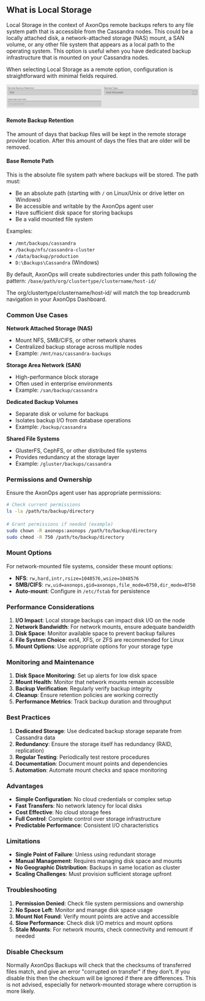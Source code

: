 ## What is Local Storage

Local Storage in the context of AxonOps remote backups refers to any file system path that is accessible from the Cassandra nodes. This could be a locally attached disk, a network-attached storage (NAS) mount, a SAN volume, or any other file system that appears as a local path to the operating system. This option is useful when you have dedicated backup infrastructure that is mounted on your Cassandra nodes.

When selecting Local Storage as a remote option, configuration is straightforward with minimal fields required.

![](./local_filesystem.png)

#### Remote Backup Retention

The amount of days that backup files will be kept in the remote storage provider location. 
After this amount of days the files that are older will be removed.

#### Base Remote Path

This is the absolute file system path where backups will be stored. The path must:
* Be an absolute path (starting with `/` on Linux/Unix or drive letter on Windows)
* Be accessible and writable by the AxonOps agent user
* Have sufficient disk space for storing backups
* Be a valid mounted file system

Examples:
* `/mnt/backups/cassandra`
* `/backup/nfs/cassandra-cluster`
* `/data/backup/production`
* `D:\Backups\Cassandra` (Windows)

By default, AxonOps will create subdirectories under this path following the pattern: `/base/path/org/clustertype/clustername/host-id/`

The org/clustertype/clustername/host-id/ will match the top breadcrumb navigation in your AxonOps Dashboard.

### Common Use Cases

**Network Attached Storage (NAS)**
* Mount NFS, SMB/CIFS, or other network shares
* Centralized backup storage across multiple nodes
* Example: `/mnt/nas/cassandra-backups`

**Storage Area Network (SAN)**
* High-performance block storage
* Often used in enterprise environments
* Example: `/san/backup/cassandra`

**Dedicated Backup Volumes**
* Separate disk or volume for backups
* Isolates backup I/O from database operations
* Example: `/backup/cassandra`

**Shared File Systems**
* GlusterFS, CephFS, or other distributed file systems
* Provides redundancy at the storage layer
* Example: `/gluster/backups/cassandra`

### Permissions and Ownership

Ensure the AxonOps agent user has appropriate permissions:
```bash
# Check current permissions
ls -la /path/to/backup/directory

# Grant permissions if needed (example)
sudo chown -R axonops:axonops /path/to/backup/directory
sudo chmod -R 750 /path/to/backup/directory
```

### Mount Options

For network-mounted file systems, consider these mount options:
* **NFS**: `rw,hard,intr,rsize=1048576,wsize=1048576`
* **SMB/CIFS**: `rw,uid=axonops,gid=axonops,file_mode=0750,dir_mode=0750`
* **Auto-mount**: Configure in `/etc/fstab` for persistence

### Performance Considerations

1. **I/O Impact**: Local storage backups can impact disk I/O on the node
2. **Network Bandwidth**: For network mounts, ensure adequate bandwidth
3. **Disk Space**: Monitor available space to prevent backup failures
4. **File System Choice**: ext4, XFS, or ZFS are recommended for Linux
5. **Mount Options**: Use appropriate options for your storage type

### Monitoring and Maintenance

1. **Disk Space Monitoring**: Set up alerts for low disk space
2. **Mount Health**: Monitor that network mounts remain accessible
3. **Backup Verification**: Regularly verify backup integrity
4. **Cleanup**: Ensure retention policies are working correctly
5. **Performance Metrics**: Track backup duration and throughput

### Best Practices

1. **Dedicated Storage**: Use dedicated backup storage separate from Cassandra data
2. **Redundancy**: Ensure the storage itself has redundancy (RAID, replication)
3. **Regular Testing**: Periodically test restore procedures
4. **Documentation**: Document mount points and dependencies
5. **Automation**: Automate mount checks and space monitoring

### Advantages

* **Simple Configuration**: No cloud credentials or complex setup
* **Fast Transfers**: No network latency for local disks
* **Cost Effective**: No cloud storage fees
* **Full Control**: Complete control over storage infrastructure
* **Predictable Performance**: Consistent I/O characteristics

### Limitations

* **Single Point of Failure**: Unless using redundant storage
* **Manual Management**: Requires managing disk space and mounts
* **No Geographic Distribution**: Backups in same location as cluster
* **Scaling Challenges**: Must provision sufficient storage upfront

### Troubleshooting

1. **Permission Denied**: Check file system permissions and ownership
2. **No Space Left**: Monitor and manage disk space usage
3. **Mount Not Found**: Verify mount points are active and accessible
4. **Slow Performance**: Check disk I/O metrics and mount options
5. **Stale Mounts**: For network mounts, check connectivity and remount if needed

### Disable Checksum

Normally AxonOps Backups will check that the checksums of transferred files match, and give an error "corrupted on transfer" if they don't. If you disable this then the checksum will be ignored if there are differences. This is not advised, especially for network-mounted storage where corruption is more likely.